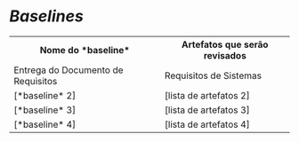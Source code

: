 # *Baselines*

<table>
<tr><th>Nome do *baseline*</th><th>Artefatos que serão revisados</th></tr>
<tr><td> Entrega do Documento de Requisitos</td><td>Requisitos de Sistemas</td></tr>
<tr><td>[*baseline* 2]</td><td>[lista de artefatos 2]</td></tr>
<tr><td>[*baseline* 3]</td><td>[lista de artefatos 3]</td></tr>
<tr><td>[*baseline* 4]</td><td>[lista de artefatos 4]</td></tr>
</table>
